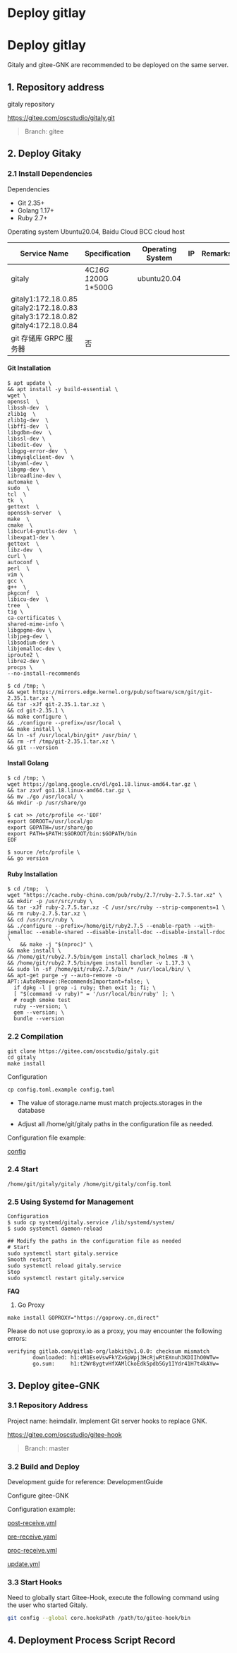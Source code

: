 # Deploy gitlay

# Deploy gitlay

Gitaly and gitee-GNK are recommended to be deployed on the same server.

## 1. Repository address

gitaly repository

https://gitee.com/oscstudio/gitaly.git

> Branch: gitee

## 2. Deploy Gitaky

### 2.1 Install Dependencies

Dependencies

- Git 2.35+
- Golang 1.17+
- Ruby 2.7+

Operating system Ubuntu20.04, Baidu Cloud BCC cloud host

| Service Name | Specification | Operating System | IP | Remarks | External Access |
| -------- | --------------------- | ----------- | ---------------------------------------------------------------------------------------- | ---------------------- | ------------ |
| gitaly   | 4C*16G 1*200G 1\*500G | ubuntu20.04
  | gitaly1:172.18.0.85<br>gitaly2:172.18.0.83<br>gitaly3:172.18.0.82<br>gitaly4:172.18.0.84
  | git 存储库 GRPC 服务器 | 否           |

#### Git Installation

```shell
$ apt update \
&& apt install -y build-essential \
wget \
openssl  \
libssh-dev  \
zlib1g  \
zlib1g-dev  \
libffi-dev  \
libgdbm-dev  \
libssl-dev \
libedit-dev  \
libgpg-error-dev  \
libmysqlclient-dev  \
libyaml-dev \
libgmp-dev \
libreadline-dev \
automake \
sudo  \
tcl  \
tk  \
gettext  \
openssh-server  \
make  \
cmake  \
libcurl4-gnutls-dev  \
libexpat1-dev \
gettext  \
libz-dev  \
curl \
autoconf \
perl  \
vim \
gcc \
g++  \
pkgconf  \
libicu-dev  \
tree  \
tig \
ca-certificates \
shared-mime-info \
libgpgme-dev \
libjpeg-dev \
libsodium-dev \
libjemalloc-dev \
iproute2 \
libre2-dev \
procps \
--no-install-recommends

$ cd /tmp; \
&& wget https://mirrors.edge.kernel.org/pub/software/scm/git/git-2.35.1.tar.xz \
&& tar -xJf git-2.35.1.tar.xz \
&& cd git-2.35.1 \
&& make configure \
&& ./configure --prefix=/usr/local \
&& make install \
&& ln -sf /usr/local/bin/git* /usr/bin/ \
&& rm -rf /tmp/git-2.35.1.tar.xz \
&& git --version
```

#### Install Golang

```shell
$ cd /tmp; \
wget https://golang.google.cn/dl/go1.18.linux-amd64.tar.gz \
&& tar zxvf go1.18.linux-amd64.tar.gz \
&& mv ./go /usr/local/ \
&& mkdir -p /usr/share/go

$ cat >> /etc/profile <<-'EOF'
export GOROOT=/usr/local/go
export GOPATH=/usr/share/go
export PATH=$PATH:$GOROOT/bin:$GOPATH/bin
EOF

$ source /etc/profile \
&& go version
```

#### Ruby Installation

```shell
$ cd /tmp;  \
wget "https://cache.ruby-china.com/pub/ruby/2.7/ruby-2.7.5.tar.xz" \
&& mkdir -p /usr/src/ruby \
&& tar -xJf ruby-2.7.5.tar.xz -C /usr/src/ruby --strip-components=1 \
&& rm ruby-2.7.5.tar.xz \
&& cd /usr/src/ruby \
&& ./configure --prefix=/home/git/ruby2.7.5 --enable-rpath --with-jemalloc --enable-shared --disable-install-doc --disable-install-rdoc \
	&& make -j "$(nproc)" \
&& make install \
&& /home/git/ruby2.7.5/bin/gem install charlock_holmes -N \
&& /home/git/ruby2.7.5/bin/gem install bundler -v 1.17.3 \
&& sudo ln -sf /home/git/ruby2.7.5/bin/* /usr/local/bin/ \
&& apt-get purge -y --auto-remove -o APT::AutoRemove::RecommendsImportant=false; \
  if dpkg -l | grep -i ruby; then exit 1; fi; \
  [ "$(command -v ruby)" = '/usr/local/bin/ruby' ]; \
  # rough smoke test
  ruby --version; \
  gem --version; \
  bundle --version
```

### 2.2 Compilation

```shell
git clone https://gitee.com/oscstudio/gitaly.git
cd gitaly
make install
```

Configuration

```shell
cp config.toml.example config.toml
```

- The value of storage.name must match projects.storages in the database

- Adjust all /home/git/gitaly paths in the configuration file as needed.

Configuration file example:

[config](./config.toml)

### 2.4 Start

```shell
/home/git/gitaly/gitaly /home/git/gitaly/config.toml
```

### 2.5 Using Systemd for Management

```shell
Configuration
$ sudo cp systemd/gitaly.service /lib/systemd/system/
$ sudo systemctl daemon-reload

## Modify the paths in the configuration file as needed
# Start
sudo systemctl start gitaly.service
Smooth restart
sudo systemctl reload gitaly.service
Stop
sudo systemctl restart gitaly.service
```

**FAQ**

1. Go Proxy

```shell
make install GOPROXY="https://goproxy.cn,direct"
```

Please do not use goproxy.io as a proxy, you may encounter the following errors:

```shell
verifying gitlab.com/gitlab-org/labkit@v1.0.0: checksum mismatch
        downloaded: h1:eM1EseVswFkYZxGpWpj3HcRjwRtEXnuh3KDIIhO0WTw=
        go.sum:     h1:t2Wr8ygtvHfXAMlCkoEdk5pdb5Gy1IYdr41H7t4kAYw=
```

## 3. Deploy gitee-GNK

### 3.1 Repository Address

Project name: heimdallr. Implement Git server hooks to replace GNK.

https://gitee.com/oscstudio/gitee-hook

> Branch: master

### 3.2 Build and Deploy

Development guide for reference: DevelopmentGuide

Configure gitee-GNK

Configuration example:

[post-receive.yml](./config/post-receive.yml)

[pre-receive.yaml](./config/pre-receive.yml)

[proc-receive.yml](./config/proc-receive.yml)

[update.yml](./config/update.yml)

### 3.3 Start Hooks

Need to globally start Gitee-Hook, execute the following command using the user who started Gitaly.

```sh
git config --global core.hooksPath /path/to/gitee-hook/bin
```

## 4. Deployment Process Script Record

[](./gitaly/ru-gitaly.sh)